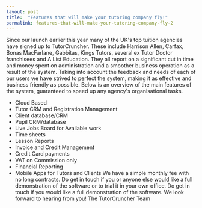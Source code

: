 ```yaml
---
layout: post
title:  "Features that will make your tutoring company fly!"
permalink: features-that-will-make-your-tutoring-company-fly-2
---
```

Since our launch earlier this year many of the UK's top tuition agencies have
signed up to TutorCruncher. These include Harrison Allen, Carfax, Bonas
MacFarlane, Gabbitas, Kings Tutors, several ex Tutor Doctor franchisees and A
List Education. They all report on a significant cut in time and money spent
on administration and a smoother business operation as a result of the system.
Taking into account the feedback and needs of each of our users we have
strived to perfect the system, making it as effective and business friendly as
possible.  Below is an overview of the main features of the system, guaranteed
to speed up any agency's organisational tasks.

  * Cloud Based 
  * Tutor CRM and Registration Management 
  * Client database/CRM 
  * Pupil CRM/database 
  * Live Jobs Board for Available work 
  * Time sheets 
  * Lesson Reports 
  * Invoice and Credit Management 
  * Credit Card payments 
  * VAT on Commission only 
  * Financial Reporting 
  * Mobile Apps for Tutors and Clients 
We have a simple monthly fee with no long contracts. Do get in touch if you or
anyone else would like a full demonstration of the software or to trial it in
your own office. Do get in touch if you would like a full demonstration of the
software. We look forward to hearing from you! The TutorCruncher Team
